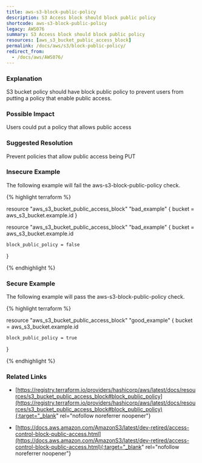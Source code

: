 ```yaml
---
title: aws-s3-block-public-policy
description: S3 Access block should block public policy
shortcode: aws-s3-block-public-policy
legacy: AWS076
summary: S3 Access block should block public policy 
resources: [aws_s3_bucket_public_access_block] 
permalink: /docs/aws/s3/block-public-policy/
redirect_from: 
  - /docs/aws/AWS076/
---
```


### Explanation


S3 bucket policy should have block public policy to prevent users from putting a policy that enable public access.


### Possible Impact
Users could put a policy that allows public access

### Suggested Resolution
Prevent policies that allow public access being PUT


### Insecure Example

The following example will fail the aws-s3-block-public-policy check.

{% highlight terraform %}

resource "aws_s3_bucket_public_access_block" "bad_example" {
	bucket = aws_s3_bucket.example.id
}

resource "aws_s3_bucket_public_access_block" "bad_example" {
	bucket = aws_s3_bucket.example.id
  
	block_public_policy = false
}

{% endhighlight %}



### Secure Example

The following example will pass the aws-s3-block-public-policy check.

{% highlight terraform %}

resource "aws_s3_bucket_public_access_block" "good_example" {
	bucket = aws_s3_bucket.example.id
  
	block_public_policy = true
}

{% endhighlight %}



### Related Links


- [https://registry.terraform.io/providers/hashicorp/aws/latest/docs/resources/s3_bucket_public_access_block#block_public_policy](https://registry.terraform.io/providers/hashicorp/aws/latest/docs/resources/s3_bucket_public_access_block#block_public_policy){:target="_blank" rel="nofollow noreferrer noopener"}

- [https://docs.aws.amazon.com/AmazonS3/latest/dev-retired/access-control-block-public-access.html](https://docs.aws.amazon.com/AmazonS3/latest/dev-retired/access-control-block-public-access.html){:target="_blank" rel="nofollow noreferrer noopener"}


